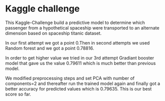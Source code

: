 # Kaggle challenge
This Kaggle-Challenge build a predictive model to determine which passenger from a hypothetical spaceship were transported to an alternate dimension based on spaceship titanic dataset.


In our first attempt we got a point 0.Then in second attempts we used Random forest and we got a point 0.78816.


In order to get higher value we tried in our 3rd attempt Gradiant booster model that gave us the value 0.79611 which is much better than previous model.


We modified preprocessing steps and set PCA with number of components=2 and thereafter run the trained model again and finally got a better accuracy for predicted values which is 0.79635. This is our best score so far.



